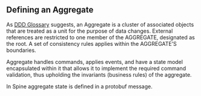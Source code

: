 ## Defining an Aggregate

As [DDD Glossary](http://dddcommunity.org/resources/ddd_terms/) suggests, an Aggregate is a cluster of associated objects that are treated as a unit for the purpose of data changes. External references are restricted to one member of the AGGREGATE, designated as the root. A set of consistency rules applies within the AGGREGATE’S boundaries.

Aggregate handles commands, applies events, and have a state model encapsulated within it that allows it to implement the required command validation, thus upholding the invariants (business rules) of the aggregate.

In Spine aggregate state is defined in a protobuf message. 

